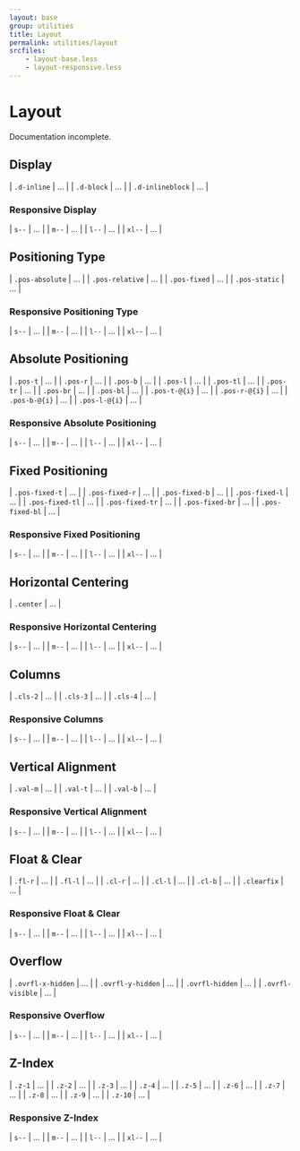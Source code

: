 ```yaml
---
layout: base
group: utilities
title: Layout
permalink: utilities/layout
srcfiles:
    - layout-base.less
    - layout-responsive.less
---
```


# Layout

<p class="hint hint--negative">Documentation incomplete.</p>

## Display

| `.d-inline`      | … |
| `.d-block`       | … |
| `.d-inlineblock` | … |

### Responsive Display

| `s--`  | … |
| `m--`  | … |
| `l--`  | … |
| `xl--` | … |

## Positioning Type

| `.pos-absolute` | … |
| `.pos-relative` | … |
| `.pos-fixed`    | … |
| `.pos-static`   | … |

### Responsive Positioning Type

| `s--`  | … |
| `m--`  | … |
| `l--`  | … |
| `xl--` | … |

## Absolute Positioning

| `.pos-t`      | … |
| `.pos-r`      | … |
| `.pos-b`      | … |
| `.pos-l`      | … |
| `.pos-tl`     | … |
| `.pos-tr`     | … |
| `.pos-br`     | … |
| `.pos-bl`     | … |
| `.pos-t-@{i}` | … |
| `.pos-r-@{i}` | … |
| `.pos-b-@{i}` | … |
| `.pos-l-@{i}` | … |

### Responsive Absolute Positioning

| `s--`  | … |
| `m--`  | … |
| `l--`  | … |
| `xl--` | … |

## Fixed Positioning

| `.pos-fixed-t`  | … |
| `.pos-fixed-r`  | … |
| `.pos-fixed-b`  | … |
| `.pos-fixed-l`  | … |
| `.pos-fixed-tl` | … |
| `.pos-fixed-tr` | … |
| `.pos-fixed-br` | … |
| `.pos-fixed-bl` | … |

### Responsive Fixed Positioning

| `s--`  | … |
| `m--`  | … |
| `l--`  | … |
| `xl--` | … |

## Horizontal Centering

| `.center` | … |

### Responsive Horizontal Centering

| `s--`  | … |
| `m--`  | … |
| `l--`  | … |
| `xl--` | … |

## Columns

| `.cls-2` | … |
| `.cls-3` | … |
| `.cls-4` | … |

### Responsive Columns

| `s--`  | … |
| `m--`  | … |
| `l--`  | … |
| `xl--` | … |

## Vertical Alignment

| `.val-m` | … |
| `.val-t` | … |
| `.val-b` | … |

### Responsive Vertical Alignment

| `s--`  | … |
| `m--`  | … |
| `l--`  | … |
| `xl--` | … |

## Float & Clear

| `.fl-r`     | … |
| `.fl-l`     | … |
| `.cl-r`     | … |
| `.cl-l`     | … |
| `.cl-b`     | … |
| `.clearfix` | … |

### Responsive Float & Clear

| `s--`  | … |
| `m--`  | … |
| `l--`  | … |
| `xl--` | … |

## Overflow

| `.ovrfl-x-hidden` | … |
| `.ovrfl-y-hidden` | … |
| `.ovrfl-hidden`   | … |
| `.ovrfl-visible`  | … |

### Responsive Overflow

| `s--`  | … |
| `m--`  | … |
| `l--`  | … |
| `xl--` | … |

## Z-Index

| `.z-1`  | … |
| `.z-2`  | … |
| `.z-3`  | … |
| `.z-4`  | … |
| `.z-5`  | … |
| `.z-6`  | … |
| `.z-7`  | … |
| `.z-8`  | … |
| `.z-9`  | … |
| `.z-10` | … |

### Responsive Z-Index

| `s--`  | … |
| `m--`  | … |
| `l--`  | … |
| `xl--` | … |
